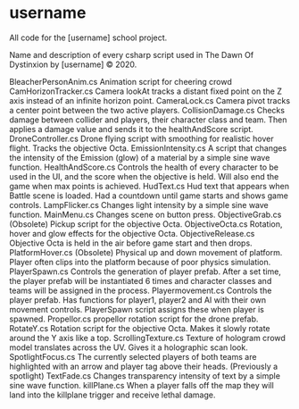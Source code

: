 # username
All code for the [username] school project.

Name and description of every csharp script used in The Dawn Of Dystinxion by [username] © 2020.

BleacherPersonAnim.cs     Animation script for cheering crowd
CamHorizonTracker.cs      Camera lookAt tracks a distant fixed point on the Z axis instead of an infinite horizon point.
CameraLock.cs             Camera pivot tracks a center point between the two active players.
CollisionDamage.cs        Checks damage between collider and players, their character class and team. Then applies a damage value and sends it to the healthAndScore script.
DroneController.cs        Drone flying script with smoothing for realistic hover flight. Tracks the objective Octa.
EmissionIntensity.cs      A script that changes the intensity of the Emission (glow) of a material by a simple sine wave function.
HealthAndScore.cs         Controls the health of every character to be used in the UI, and the score when the objective is held. Will also end the game when max points is achieved.
HudText.cs                Hud text that appears when Battle scene is loaded. Had a countdown until game starts and shows game controls.
LampFlicker.cs            Changes light intensity by a simple sine wave function.
MainMenu.cs               Changes scene on button press.
ObjectiveGrab.cs          (Obsolete) Pickup script for the objective Octa.
ObjectiveOcta.cs          Rotation, hover and glow effects for the objective Octa.
ObjectiveRelease.cs       Objective Octa is held in the air before game start and then drops.
PlatformHover.cs          (Obsolete) Physical up and down movement of platform. Player often clips into the platform because of poor physics simulation.
PlayerSpawn.cs            Controls the generation of player prefab. After a set time, the player prefab will be instantiated 6 times and character classes and teams will be assigned in the process.
Playermovement.cs         Controls the player prefab. Has functions for player1, player2 and AI with their own movement controls. PlayerSpawn script assigns these when player is spawned.
Propellor.cs              propellor rotation script for the drone prefab.
RotateY.cs                Rotation script for the objective Octa. Makes it slowly rotate around the Y axis like a top.
ScrollingTexture.cs       Texture of hologram crowd model translates across the UV. Gives it a holographic scan look.
SpotlightFocus.cs         The currently selected players of both teams are highlighted with an arrow and player tag above their heads. (Previously a spotlight)
TextFade.cs               Changes transparency intensity of text by a simple sine wave function.
killPlane.cs              When a player falls off the map they will land into the killplane trigger and receive lethal damage.
